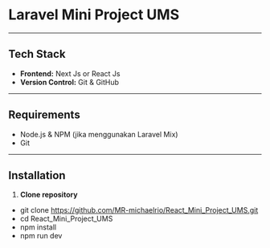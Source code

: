 # Laravel Mini Project UMS

---

## Tech Stack
- **Frontend:** Next Js or React Js
- **Version Control:** Git & GitHub

---

## Requirements
- Node.js & NPM (jika menggunakan Laravel Mix)
- Git

---

## Installation

1. **Clone repository**
- git clone https://github.com/MR-michaelrio/React_Mini_Project_UMS.git
- cd React_Mini_Project_UMS
- npm install
- npm run dev
